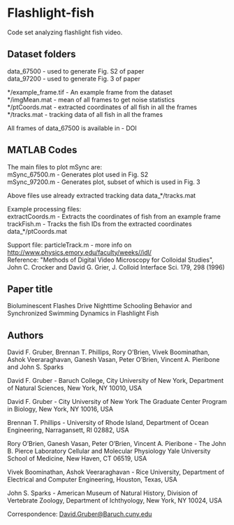 # Flashlight-fish

Code set analyzing flashlight fish video.

## Dataset folders

data_67500 - used to generate Fig. S2 of paper <br />
data_97200 - used to generate Fig. 3 of paper

*/example_frame.tif - An example frame from the dataset <br />
*/imgMean.mat - mean of all frames to get noise statistics <br />
*/ptCoords.mat - extracted coordinates of all fish in all the frames <br />
*/tracks.mat - tracking data of all fish in all the frames <br />

All frames of data_67500 is available in - DOI

## MATLAB Codes

The main files to plot mSync are: <br />
mSync_67500.m - Generates plot used in Fig. S2 <br />
mSync_97200.m - Generates plot, subset of which is used in Fig. 3

Above files use already extracted tracking data data_*/tracks.mat

Example processing files: <br />
extractCoords.m - Extracts the coordinates of fish from an example frame <br />
trackFish.m - Tracks the fish IDs from the extracted coordinates data_*/ptCoords.mat

Support file:
particleTrack.m - more info on http://www.physics.emory.edu/faculty/weeks//idl/ <br />
Reference: "Methods of Digital Video Microscopy for Colloidal Studies", John C. Crocker and David G. Grier, J. Colloid Interface Sci. 179, 298 (1996)

## Paper title

Bioluminescent Flashes Drive Nighttime Schooling Behavior and Synchronized Swimming Dynamics in Flashlight Fish

## Authors

David F. Gruber, Brennan T. Phillips, Rory O’Brien, Vivek Boominathan, Ashok Veeraraghavan, Ganesh Vasan, Peter O’Brien, Vincent A. Pieribone and John S. Sparks 

David F. Gruber - Baruch College, City University of New York, Department of Natural Sciences, New York, NY 10010, USA 

David F. Gruber - City University of New York The Graduate Center Program in Biology, New York, NY 10016, USA 

Brennan T. Phillips - University of Rhode Island, Department of Ocean Engineering, Narragansett, RI 02882, USA

Rory O’Brien, Ganesh Vasan, Peter O’Brien, Vincent A. Pieribone - The John B. Pierce Laboratory Cellular and Molecular Physiology Yale University School of Medicine, New Haven, CT 06519, USA 

Vivek Boominathan, Ashok Veeraraghavan - Rice University, Department of Electrical and Computer Engineering, Houston, Texas, USA

John S. Sparks - American Museum of Natural History, Division of Vertebrate Zoology, Department of Ichthyology, New York, NY 10024, USA 

Correspondence: David.Gruber@Baruch.cuny.edu
